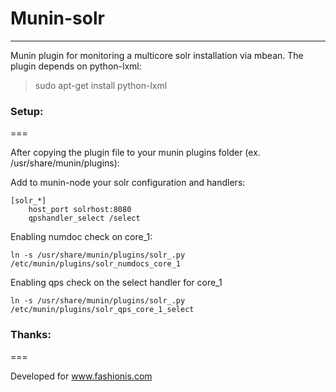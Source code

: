 # Munin-solr
-------------

Munin plugin for monitoring a multicore solr installation via mbean.
The plugin depends on python-lxml:
> sudo apt-get install python-lxml

### Setup:
===

After copying the plugin file to your munin plugins folder (ex. /usr/share/munin/plugins):

Add to munin-node your solr configuration and handlers:

    [solr_*]
        host_port solrhost:8080 
        qpshandler_select /select


Enabling numdoc check on core_1:

    ln -s /usr/share/munin/plugins/solr_.py /etc/munin/plugins/solr_numdocs_core_1


Enabling qps check on the select handler for core_1

    ln -s /usr/share/munin/plugins/solr_.py /etc/munin/plugins/solr_qps_core_1_select


### Thanks:
===

Developed for www.fashionis.com

